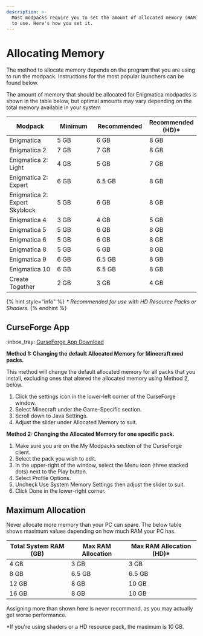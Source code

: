 ```yaml
---
description: >-
  Most modpacks require you to set the amount of allocated memory (RAM) for Java
  to use. Here's how you set it.
---
```


# Allocating Memory

The method to allocate memory depends on the program that you are using to run the modpack. Instructions for the most popular launchers can be found below.

The amount of memory that should be allocated for Enigmatica modpacks is shown in the table below, but optimal amounts may vary depending on the total memory available in your system&#x20;

<table><thead><tr><th width="216.91641490433034">Modpack</th><th width="150">Minimum</th><th width="150">Recommended</th><th>Recommended (HD)*</th></tr></thead><tbody><tr><td>Enigmatica</td><td>5 GB</td><td>6 GB</td><td>8 GB</td></tr><tr><td>Enigmatica 2</td><td>7 GB</td><td>7 GB</td><td>8 GB</td></tr><tr><td>Enigmatica 2: Light</td><td>4 GB</td><td>5 GB</td><td>7 GB</td></tr><tr><td>Enigmatica 2: Expert</td><td>6 GB</td><td>6.5 GB</td><td>8 GB</td></tr><tr><td>Enigmatica 2: Expert Skyblock</td><td>5 GB</td><td>6 GB</td><td>8 GB</td></tr><tr><td>Enigmatica 4</td><td>3 GB</td><td>4 GB</td><td>5 GB</td></tr><tr><td>Enigmatica 5</td><td>5 GB</td><td>6 GB</td><td>8 GB</td></tr><tr><td>Enigmatica 6</td><td>5 GB</td><td>6 GB</td><td>8 GB</td></tr><tr><td>Enigmatica 8</td><td>5 GB</td><td>6 GB</td><td>8 GB</td></tr><tr><td>Enigmatica 9</td><td>6 GB</td><td>6.5 GB</td><td>8 GB</td></tr><tr><td>Enigmatica 10</td><td>6 GB</td><td>6.5 GB</td><td>8 GB</td></tr><tr><td>Create Together</td><td>2 GB</td><td>3 GB</td><td>4 GB</td></tr></tbody></table>

{% hint style="info" %}
_\* Recommended for use with HD Resource Packs or Shaders._
{% endhint %}

## CurseForge App

:inbox\_tray: [CurseForge App Download](https://curseforge.overwolf.com/)

**Method 1: Changing the default Allocated Memory for Minecraft mod packs.**

This method will change the default allocated memory for all packs that you install, excluding ones that altered the allocated memory using Method 2, below.

1. Click the settings icon in the lower-left corner of the CurseForge window.
2. Select Minecraft under the Game-Specific section.
3. Scroll down to Java Settings.
4. Adjust the slider under Allocated Memory to suit.

**Method 2: Changing the Allocated Memory for one specific pack.**

1. Make sure you are on the My Modpacks section of the CurseForge client.
2. Select the pack you wish to edit.
3. In the upper-right of the window, select the Menu icon (three stacked dots) next to the Play button.
4. Select Profile Options.
5. Uncheck Use System Memory Settings then adjust the slider to suit.
6. Click Done in the lower-right corner.

## Maximum Allocation

Never allocate more memory than your PC can spare. The below table shows maximum values depending on how much RAM your PC has.

| Total System RAM (GB) | Max RAM Allocation | Max RAM Allocation (HD)\* |
| --------------------- | ------------------ | ------------------------- |
| 4 GB                  | 3 GB               | 3 GB                      |
| 8 GB                  | 6.5 GB             | 6.5 GB                    |
| 12 GB                 | 8 GB               | 10 GB                     |
| 16 GB                 | 8 GB               | 10 GB                     |

Assigning more than shown here is never recommend, as you may actually get worse performance.&#x20;

\*If you're using shaders or a HD resource pack, the maximum is 10 GB.
